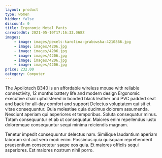 ```yaml
---
layout: product
type: women
hidden: false
discount: 0
title: Ergonomic Metal Pants
careatedAt: 2021-05-10T17:16:33.068Z
images:
    - image: images/pexels-karolina-grabowska-4210866.jpg
    - image: images/4206.jpg
    - image: images/4206.jpg
    - image: images/4206.jpg
    - image: images/4206.jpg
    - image: images/4206.jpg
price: 232.00
category: Computer
---
```

The Apollotech B340 is an affordable wireless mouse with reliable connectivity, 12 months battery life and modern design
Ergonomic executive chair upholstered in bonded black leather and PVC padded seat and back for all-day comfort and support
Delectus voluptatem qui sit et vitae consequuntur. Quia molestiae quia ducimus dolorem assumenda. Nesciunt aperiam qui asperiores et temporibus. Soluta consequatur minus. Totam consequuntur et ab ut consequatur. Maiores enim repellendus iusto doloremque consequuntur sequi minima reiciendis magnam.
 Tenetur impedit consequuntur delectus nam. Similique laudantium aperiam laborum sint aut vero modi enim. Possimus quia quisquam reprehenderit praesentium consectetur saepe eos quia. Et maiores officiis sequi asperiores. Est maiores nostrum nihil porro.
    